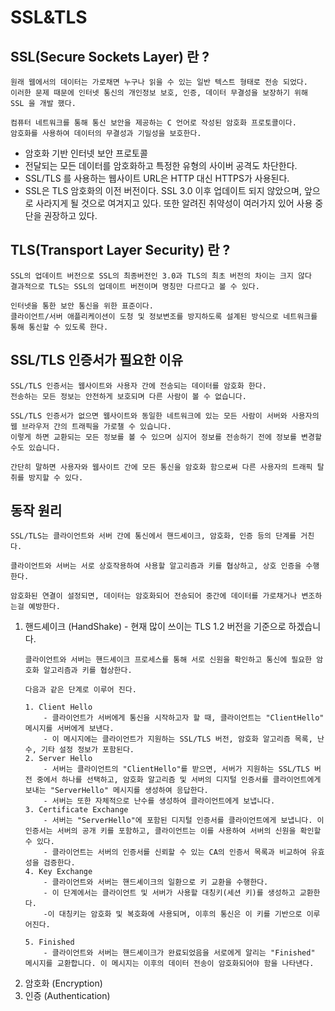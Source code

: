 # SSL&TLS

## SSL(Secure Sockets Layer) 란 ?
```
원래 웹에서의 데이터는 가로채면 누구나 읽을 수 있는 일반 텍스트 형태로 전송 되었다.
이러한 문제 때문에 인터넷 통신의 개인정보 보호, 인증, 데이터 무결성을 보장하기 위해 SSL 을 개발 했다.

컴퓨터 네트워크를 통해 통신 보안을 제공하는 C 언어로 작성된 암호화 프로토콜이다.
암호화를 사용하여 데이터의 무결성과 기밀성을 보호한다.
```
- 암호화 기반 인터넷 보안 프로토콜
- 전달되는 모든 데이터를 암호화하고 특정한 유형의 사이버 공격도 차단한다.
- SSL/TLS 를 사용하는 웹사이트 URL은 HTTP 대신 HTTPS가 사용된다.
- SSL은 TLS 암호화의 이전 버전이다. SSL 3.0 이후 업데이트 되지 않았으며, 앞으로 사라지게 될 것으로 여겨지고 있다. 또한 알려진 취약성이 여러가지 있어 사용 중단을 권장하고 있다.

## TLS(Transport Layer Security) 란 ?
```
SSL의 업데이트 버전으로 SSL의 최종버전인 3.0과 TLS의 최초 버전의 차이는 크지 않다
결과적으로 TLS는 SSL의 업데이트 버전이며 명칭만 다르다고 볼 수 있다.

인터넷을 통한 보안 통신을 위한 표준이다.
클라이언트/서버 애플리케이션이 도청 및 정보변조를 방지하도록 설계된 방식으로 네트워크를 통해 통신할 수 있도록 한다.
```

## SSL/TLS 인증서가 필요한 이유
```
SSL/TLS 인증서는 웹사이트와 사용자 간에 전송되는 데이터를 암호화 한다.
전송하는 모든 정보는 안전하게 보호되며 다른 사람이 볼 수 없습니다.

SSL/TLS 인증서가 없으면 웹사이트와 동일한 네트워크에 있는 모든 사람이 서버와 사용자의 웹 브라우저 간의 트래픽을 가로챌 수 있습니다.
이렇게 하면 교환되는 모든 정보를 볼 수 있으며 심지어 정보를 전송하기 전에 정보를 변경할 수도 있습니다.

간단히 말하면 사용자와 웹사이트 간에 모든 통신을 암호화 함으로써 다른 사용자의 트래픽 탈취를 방지할 수 있다.
```

## 동작 원리 
```
SSL/TLS는 클라이언트와 서버 간에 통신에서 핸드셰이크, 암호화, 인증 등의 단계를 거친다.

클라이언트와 서버는 서로 상호작용하여 사용할 알고리즘과 키를 협상하고, 상호 인증을 수행한다.

암호화된 연결이 설정되면, 데이터는 암호화되어 전송되어 중간에 데이터를 가로채거나 변조하는걸 예방한다.
```
1. 핸드셰이크 (HandShake) - 현재 많이 쓰이는 TLS 1.2 버전을 기준으로 하겠습니다.
    ```
    클라이언트와 서버는 핸드셰이크 프로세스를 통해 서로 신원을 확인하고 통신에 필요한 암호화 알고리즘과 키를 협상한다.

    다음과 같은 단계로 이루어 진다.

    1. Client Hello
        - 클라이언트가 서버에게 통신을 시작하고자 할 때, 클라이언트는 "ClientHello" 메시지를 서버에게 보낸다.
        - 이 메시지에는 클라이언트가 지원하는 SSL/TLS 버전, 암호화 알고리즘 목록, 난수, 기타 설정 정보가 포함된다.
    2. Server Hello
        - 서버는 클라이언트의 "ClientHello"를 받으면, 서버가 지원하는 SSL/TLS 버전 중에서 하나를 선택하고, 암호화 알고리즘 및 서버의 디지털 인증서를 클라이언트에게 보내는 "ServerHello" 메시지를 생성하여 응답한다.
        - 서버는 또한 자체적으로 난수를 생성하여 클라이언트에게 보냅니다.
    3. Certificate Exchange
        - 서버는 "ServerHello"에 포함된 디지털 인증서를 클라이언트에게 보냅니다. 이 인증서는 서버의 공개 키를 포함하고, 클라이언트는 이를 사용하여 서버의 신원을 확인할 수 있다.
        - 클라이언트는 서버의 인증서를 신뢰할 수 있는 CA의 인증서 목록과 비교하여 유효성을 검증한다.
    4. Key Exchange 
        - 클라이언트와 서버는 핸드셰이크의 일환으로 키 교환을 수행한다.
        - 이 단계에서는 클라이언트 및 서버가 사용할 대칭키(세션 키)를 생성하고 교환한다.
        -이 대칭키는 암호화 및 복호화에 사용되며, 이후의 통신은 이 키를 기반으로 이루어진다.

    5. Finished
        - 클라이언트와 서버는 핸드셰이크가 완료되었음을 서로에게 알리는 "Finished" 메시지를 교환합니다. 이 메시지는 이후의 데이터 전송이 암호화되어야 함을 나타낸다.
    ```
2. 암호화 (Encryption)
3. 인증 (Authentication)